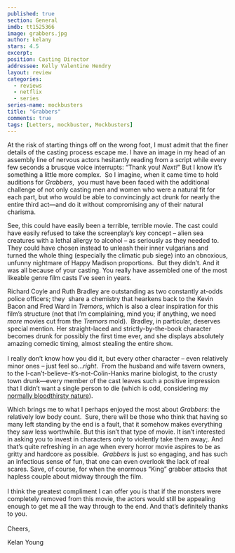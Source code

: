```yaml
---
published: true
section: General
imdb: tt1525366
image: grabbers.jpg
author: kelany
stars: 4.5
excerpt: 
position: Casting Director
addressee: Kelly Valentine Hendry
layout: review
categories: 
  - reviews
  - netflix
  - series
series-name: mockbusters
title: "Grabbers"
comments: true
tags: [Letters, mockbuster, Mockbusters]
---
```

<p>At the risk of starting things off on the wrong foot, I must admit that the finer details of the casting process escape me. I have an image in my head of an assembly line of nervous actors hesitantly reading from a script while every few seconds a brusque voice interrupts: &#8220;Thank you! <em>Next!</em>&#8221; But I know it&rsquo;s something a little more complex.&nbsp; So I imagine, when it came time to hold auditions for <em>Grabbers</em>,&nbsp; you must have been faced with the additional challenge of not only casting men and women who were a natural fit for each part, but who would be able to convincingly act drunk for nearly the entire third act&mdash;and do it without compromising any of their natural charisma.</p>
<p>See, this could have easily been a terrible, terrible movie. The cast could have easily refused to take the screenplay&#8217;s key concept &ndash; alien sea creatures with a lethal allergy to alcohol &ndash; as seriously as they needed to. They could have chosen instead to unleash their inner vulgarians and turned the whole thing (especially the climatic pub siege) into an obnoxious, unfunny nightmare of Happy Madison proportions.&nbsp; But they didn&rsquo;t. And it was all because of your casting. You really have assembled one of the most likeable genre film casts I&#8217;ve seen in years.&nbsp;</p>
<p>Richard Coyle and Ruth Bradley are outstanding as two constantly at-odds police officers; they &nbsp;share a chemistry that hearkens back to the Kevin Bacon and Fred Ward in <em>Tremors</em>, which is also a clear inspiration for this film&#8217;s structure (not that I&#8217;m complaining, mind you; if anything, we need <em>more</em> movies cut from the <em>Tremors</em> mold).&nbsp; Bradley, in particular, deserves special mention. Her straight-laced and strictly-by-the-book character becomes drunk for possibly the first time ever, and she displays absolutely amazing comedic timing, almost stealing the entire show.&nbsp; <br /> <br /> I really don&#8217;t know how you did it, but every other character &ndash; even relatively minor ones &ndash; just feel so&#8230;<em>right</em>.&nbsp; From the husband and wife tavern owners, to the I-can&#8217;t-believe-it&#8217;s-not-Colin-Hanks marine biologist, to the crusty town drunk&mdash;every member of the cast leaves such a positive impression that I didn&#8217;t want a single person to die (which is odd, considering my <a href="/content/2012/8/14/the-burning.html">normally bloodthirsty nature</a>).&nbsp;</p>
<p>Which brings me to what I perhaps enjoyed the most about <em>Grabbers</em>: the relatively low body count.&nbsp; Sure, there will be those who think that having so many left standing by the end is a fault, that it somehow makes everything they saw less worthwhile. But this isn&#8217;t that type of movie. It isn&#8217;t interested in asking you to invest in characters only to violently take them away;. And that&#8217;s quite refreshing in an age when every horror movie aspires to be as gritty and hardcore as possible.&nbsp; <em>Grabbers</em> is just so engaging, and has such an infectious sense of fun, that one can even overlook the lack of real scares. Save, of course, for when the enormous &#8220;King&#8221; grabber attacks that hapless couple about midway through the film.<br /> <br /> I think the greatest compliment I can offer you is that if the monsters were completely removed from this movie, the actors would still be appealing enough to get me all the way through to the end. And that&#8217;s definitely thanks to you.<br /> <br /> Cheers,</p>
<p>Kelan Young</p>
